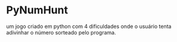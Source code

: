 # PyNumHunt
um jogo criado em python com 4  dificuldades onde o usuário tenta adivinhar o número sorteado pelo programa.
